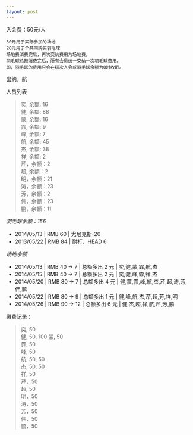 ```yaml
---
layout: post
---
```



入会费：50元/人

    30元用于实际参加的场地   
    20元用于个共同购买羽毛球  
    场地费消费完后，再次交纳费用为场地费。  
    羽毛球总额消费完后，所有会员统一交纳一次羽毛球费用。  
	即，羽毛球的费用只会在初次入会或羽毛球余额为0时收取。
出纳，航

人员列表
> 奕, 余额: 16  
> 健, 余额: 88  
> 蒙, 余额: 16  
> 霏, 余额: 9  
> 峰, 余额: 7  
> 航, 余额: 45  
> 杰, 余额: 38  
> 祥, 余额: 2  
> 芹，余额：2  
> 超, 余额：2  
> 明，余额：21  
> 涛，余额：23  
> 芳，余额：2  
> 伟，余额：23  
> 鹏，余额：11  

*羽毛球余额：156*   

- 2014/05/13 | RMB 60 | 尤尼克斯-20  
- 2013/05/22 | RMB 84 | 耐打、HEAD 6   

*场地余额*

- 2014/05/13 | RMB 40 -> 7  | 总额多出 2 元 | 奕,健,蒙,霏,航,杰  
- 2014/05/15 | RMB 40 -> 7  | 总额多出 2 元 | 奕,健,峰,霏,祥,杰  
- 2014/05/20 | RMB 80 -> 7  | 总额多出 4 元 | 健,蒙,霏,峰,航,杰,芹,超,涛,芳,伟,鹏 
- 2014/05/22 | RMB 80 -> 9  | 总额多出 1 元 | 健,峰,航,杰,芹,超,芳,祥,明
- 2014/05/26 | RMB 90 -> 12 | 总额多出 6 元 | 健,杰,超,祥,航,芹,芳,鹏


缴费记录：
> 奕, 50  
> 健, 50, 100 
> 蒙, 50  
> 霏, 50  
> 峰, 50  
> 航, 50, 50  
> 杰, 50, 50  
> 祥, 50  
> 芹，50  
> 超, 50  
> 明，50  
> 涛，50  
> 芳，50  
> 伟，50  
> 鹏，50